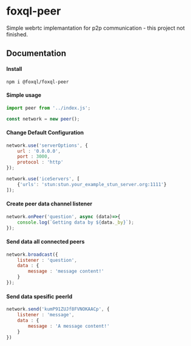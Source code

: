 # foxql-peer
Simple webrtc implemantation for p2p communication - this project not finished.

## Documentation

#### Install
```
npm i @foxql/foxql-peer
```


#### Simple usage
``` javascript 
import peer from '../index.js';

const network = new peer();
```

#### Change Default Configuration

``` javascript
network.use('serverOptions', {
    url : '0.0.0.0',
    port : 3000,
    protocol : 'http'
});

network.use('iceServers', [
    {'urls': 'stun:stun.your_example_stun_server.org:1111'}
]);
```

#### Create peer data channel listener

``` javascript
network.onPeer('question', async (data)=>{
    console.log(`Getting data by ${data._by}`);
});
```

#### Send data all connected peers

``` javascript
network.broadcast({
    listener : 'question',
    data : {
        message : 'message content!'
    }
});
```


#### Send data spesific peerId

``` javascript
network.send('kumP91ZUJf8FVNOKAACp', {
    listener : 'message',
    data : {
        message : 'A message content!'
    }
})
```


